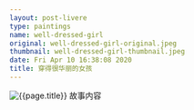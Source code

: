 ```yaml
---
layout: post-livere
type: paintings
name: well-dressed-girl
original: well-dressed-girl-original.jpeg
thumbnail: well-dressed-girl-thumbnail.jpeg
date: Fri Apr 10 16:38:08 2020
title: 穿得很华丽的女孩
---
```


![{{page.title}}](/gallery/paintings/{{page.original}})
故事内容
